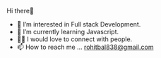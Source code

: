 Hi there👋 

- 👀 I’m interested in Full stack Development.
- 🌱 I’m currently learning Javascript.
- 👯‍♂️ I would love to connect with people.
- 📫 How to reach me ... rohitbal838@gmail.com

<!---
CodnaryGuy/CodnaryGuy is a ✨ special ✨ repository because its `README.md` (this file) appears on your GitHub profile.
You can click the Preview link to take a look at your changes.

 💞️ I’m looking to collaborate on some presitigious organization to utilise my technical skills. 
--->
